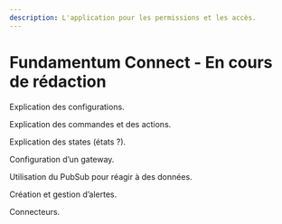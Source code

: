 ```yaml
---
description: L'application pour les permissions et les accès.
---
```


# Fundamentum Connect - En cours de rédaction

Explication des configurations.&#x20;

Explication des commandes et des actions.&#x20;

Explication des states (états ?).&#x20;

Configuration d’un gateway.&#x20;

Utilisation du PubSub pour réagir à des données.&#x20;

Création et gestion d’alertes.&#x20;

Connecteurs.&#x20;

